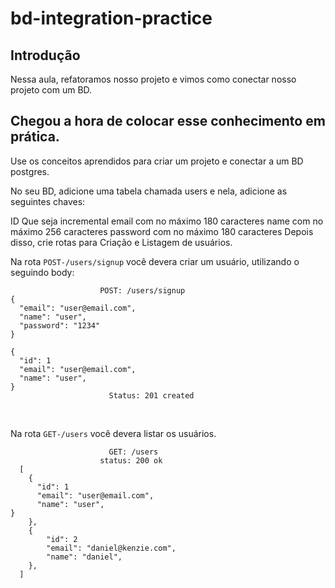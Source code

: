 # bd-integration-practice

## Introdução

Nessa aula, refatoramos nosso projeto e vimos como conectar nosso projeto com um BD.

## Chegou a hora de colocar esse conhecimento em prática.

Use os conceitos aprendidos para criar um projeto e conectar a um BD postgres.

No seu BD, adicione uma tabela chamada users e nela, adicione as seguintes chaves:

ID Que seja incremental
email com no máximo 180 caracteres
name com no máximo 256 caracteres
password com no máximo 180 caracteres
Depois disso, crie rotas para Criação e Listagem de usuários.

Na rota `POST-/users/signup` você devera criar um usuário, utilizando o seguindo body:

```
                    POST: /users/signup
{
  "email": "user@email.com",
  "name": "user",
  "password": "1234"
}
```

```
{
  "id": 1
  "email": "user@email.com",
  "name": "user",
}
                      Status: 201 created
```

<br>

Na rota `GET-/users` você devera listar os usuários.

```
                      GET: /users
                    status: 200 ok
  [
    {
      "id": 1
      "email": "user@email.com",
      "name": "user",
}
    },
    {
        "id": 2
        "email": "daniel@kenzie.com",
        "name": "daniel",
    },
  ]
```
